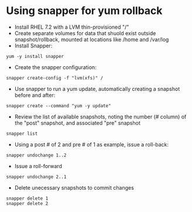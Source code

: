 # Using snapper for yum rollback

* Install RHEL 7.2 with a LVM thin-provisioned "/"
* Create separate volumes for data that shuold exist outside snapshot/rollback, mounted at locations like /home and /var/log
* Install Snapper:
```
yum -y install snapper
```
* Create the snapper configuration:
```
snapper create-config -f "lvm(xfs)" /
```
* Use snapper to run a yum update, automatically creating a snapshot before and after:
```
snapper create --command "yum -y update"
```
* Review the list of available snapshots, noting the number (# column) of the "post" snapshot, and associated "pre" snapshot
```
snapper list
```
* Using a post # of 2 and pre # of 1 as example, issue a roll-back:
```
snapper undochange 1..2
```
* Issue a roll-forward
```
snapper undochange 2..1
```
* Delete unecessary snapshots to commit changes
```
snapper delete 1
snapper delete 2
```
